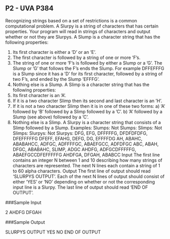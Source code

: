 ## P2 - UVA P384

Recognizing strings based on a set of restrictions is a common computational problem.
A Slurpy is a string of characters that has certain properties. Your program will read in strings of
characters and output whether or not they are Slurpys.
A Slump is a character string that has the following properties:
1. Its first character is either a ’D’ or an ’E’.
2. The first character is followed by a string of one or more ’F’s.
3. The string of one or more ’F’s is followed by either a Slump or a ’G’. The Slump or ’G’ that
follows the F’s ends the Slump. For example DFFEFFFG is a Slump since it has a ’D’ for its
first character, followed by a string of two F’s, and ended by the Slump ’EFFFG’.
4. Nothing else is a Slump.
A Slimp is a character string that has the following properties:
1. Its first character is an ’A’.
2. If it is a two character Slimp then its second and last character is an ’H’.
3. If it is not a two character Slimp then it is in one of these two forms:
a) ’A’ followed by ’B’ followed by a Slimp followed by a ’C’.
b) ’A’ followed by a Slump (see above) followed by a ’C’.
4. Nothing else is a Slimp.
A Slurpy is a character string that consists of a Slimp followed by a Slump.
Examples:
Slumps:
Not Slumps:
Slimps:
Not Slimps:
Slurpys:
Not Slurpys:
DFG, EFG, DFFFFFG, DFDFDFDFG, DFEFFFFFG
DFEFF, EFAHG, DEFG, DG, EFFFFDG
AH, ABAHC, ABABAHCC, ADFGC, ADFFFFGC, ABAEFGCC, ADFDFGC
ABC, ABAH, DFGC, ABABAHC, SLIMP, ADGC
AHDFG, ADFGCDFFFFFG, ABAEFGCCDFEFFFFFG
AHDFGA, DFGAH, ABABCC
Input
The first line contains an integer N between 1 and 10 describing how many strings of characters are
represented. The next N lines each contain a string of 1 to 60 alpha characters.
Output
The first line of output should read ‘SLURPYS OUTPUT’. Each of the next N lines of output should consist
of either ‘YES’ or ‘NO’ depending on whether or not the corresponding input line is a Slurpy. The last
line of output should read ‘END OF OUTPUT’.

###Sample Input

2
AHDFG
DFGAH

###Sample Output

SLURPYS OUTPUT
YES
NO
END OF OUTPUT
